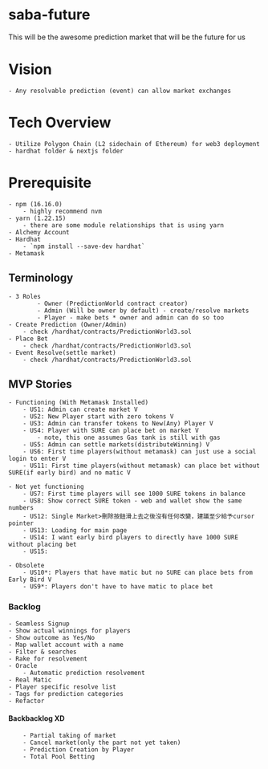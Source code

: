 # saba-future
This will be the awesome prediction market that will be the future for us

# Vision
    - Any resolvable prediction (event) can allow market exchanges

# Tech Overview
    - Utilize Polygon Chain (L2 sidechain of Ethereum) for web3 deployment
    - hardhat folder & nextjs folder

# Prerequisite
    - npm (16.16.0)
        - highly recommend nvm
    - yarn (1.22.15)
        - there are some module relationships that is using yarn
    - Alchemy Account
    - Hardhat
        - `npm install --save-dev hardhat`
    - Metamask

## Terminology
    - 3 Roles
            - Owner (PredictionWorld contract creator)
            - Admin (Will be owner by default) - create/resolve markets
            - Player - make bets * owner and admin can do so too
    - Create Prediction (Owner/Admin)
        - check /hardhat/contracts/PredictionWorld3.sol
    - Place Bet
        - check /hardhat/contracts/PredictionWorld3.sol
    - Event Resolve(settle market)
        - check /hardhat/contracts/PredictionWorld3.sol

## MVP Stories
    - Functioning (With Metamask Installed)
        - US1: Admin can create market V
        - US2: New Player start with zero tokens V
        - US3: Admin can transfer tokens to New(Any) Player V
        - US4: Player with SURE can place bet on market V
            - note, this one assumes Gas tank is still with gas
        - US5: Admin can settle markets(distributeWinning) V
        - US6: First time players(without metamask) can just use a social login to enter V
        - US11: First time players(without metamask) can place bet without SURE(if early bird) and no matic V

    - Not yet functioning
        - US7: First time players will see 1000 SURE tokens in balance
        - US8: Show correct SURE token - web and wallet show the same numbers
        - US12: Single Market>刪除按鈕滑上去之後沒有任何改變，建議至少給予cursor pointer
        - US13: Loading for main page
        - US14: I want early bird players to directly have 1000 SURE without placing bet 
        - US15:

    - Obsolete
        - US10*: Players that have matic but no SURE can place bets from Early Bird V
        - US9*: Players don't have to have matic to place bet

### Backlog
    - Seamless Signup
    - Show actual winnings for players
    - Show outcome as Yes/No
    - Map wallet account with a name
    - Filter & searches
    - Rake for resolvement
    - Oracle
        - Automatic prediction resolvement
    - Real Matic
    - Player specific resolve list
    - Tags for prediction categories
    - Refactor

#### Backbacklog XD
        - Partial taking of market
        - Cancel market(only the part not yet taken)
        - Prediction Creation by Player
        - Total Pool Betting
    
    